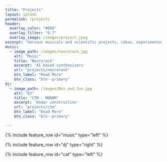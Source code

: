 ```yaml
---
title: "Projects"
layout: splash
permalink: /projects
header:
  overlay_color: "#000"
  overlay_filter: "0.7"
  overlay_image: /images/project.jpeg
excerpt: "Various musicals and scientific projects, ideas, experimentations"
music:
  - image_path: /images/neurorack.jpg
    alt: "Music"
    title: "Neurorack"
    excerpt: 'AI based synthesizers'
    url: "projects/neurorack"
    btn_label: "Read More"
    btn_class: "btn--primary"
dj:
  - image_path: /images/Nin_and_Jun.jpg
    alt: "DJ"
    title: "CTM - MONOM"
    excerpt: 'Under construction'
    url: "projects/ctm"
    btn_label: "Read More"
    btn_class: "btn--primary"

---
```


{% include feature_row id="music" type="left" %}

{% include feature_row id="dj" type="right" %}

{% include feature_row id="cat" type="left" %}

